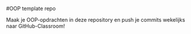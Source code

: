 #OOP template repo

Maak je OOP-opdrachten in deze repository en push je commits wekelijks naar GitHub-Classroom!
